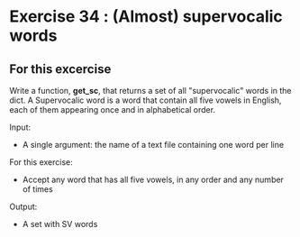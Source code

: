 # Exercise 34 : (Almost) supervocalic words

## For this excercise

Write a function, __get_sc__, that returns a set of all "supervocalic" words in the dict.
A Supervocalic word is a word that contain all five vowels in English, each of them appearing once and in alphabetical order.

Input:
* A single argument: the name of a text file containing one word per line

For this exercise:
* Accept any word that has all five vowels, in any order and any number of times

Output:
* A set with SV words